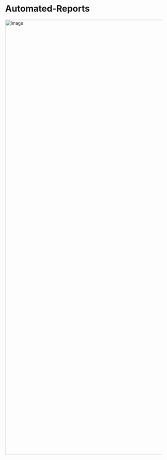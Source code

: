 # Automated-Reports

<img width="1397" alt="image" src="https://github.com/user-attachments/assets/0a01998b-23ed-43a8-a6b0-f1e1f5de654e" />

